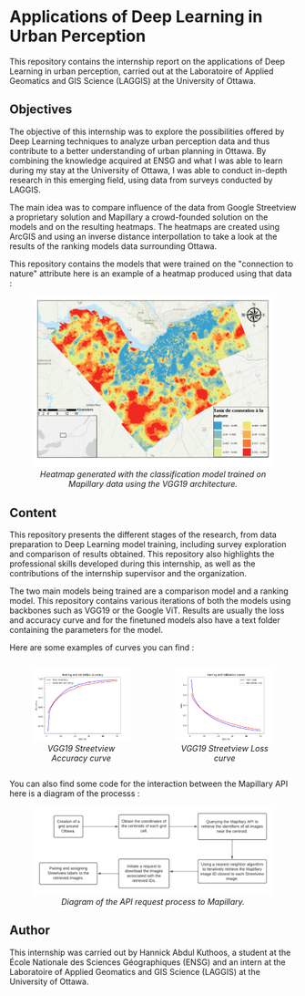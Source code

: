 
# Applications of Deep Learning in Urban Perception

This repository contains the internship report on the applications of Deep Learning in urban perception, carried out at the Laboratoire of Applied Geomatics and GIS Science (LAGGIS) at the University of Ottawa.

## Objectives

The objective of this internship was to explore the possibilities offered by Deep Learning techniques to analyze urban perception data and thus contribute to a better understanding of urban planning in Ottawa. By combining the knowledge acquired at ENSG and what I was able to learn during my stay at the University of Ottawa, I was able to conduct in-depth research in this emerging field, using data from surveys conducted by LAGGIS.

The main idea was to compare influence of the data from Google Streetview a proprietary solution and Mapillary a crowd-founded solution on the models and on the resulting heatmaps. The heatmaps are created using ArcGIS and using an inverse distance interpollation to take a look at the results of the ranking models data surrounding Ottawa.

This repository contains the models that were trained on the "connection to nature" attribute here is an example of a heatmap produced using that data : 

<figure style="text-align: center;">
  <img src="Result/ArcGIS_Results/Mapillary_VGG19/map.png" alt="Heatmap generated with the classification model trained on Mapillary data using the VGG19 architecture." width="600">
  <figcaption style="text-align: center; font-style: italic; font-size: 14px;">Heatmap generated with the classification model trained on Mapillary data using the VGG19 architecture.</figcaption>
</figure>

## Content

This repository presents the different stages of the research, from data preparation to Deep Learning model training, including survey exploration and comparison of results obtained. This repository also highlights the professional skills developed during this internship, as well as the contributions of the internship supervisor and the organization.

The two main models being trained are a comparison model and a ranking model. This repository contains various iterations of both the models using backbones such as VGG19 or the Google ViT. Results are usually the loss and accuracy curve and for the finetuned models also have a text folder containing the parameters for the model.

Here are some examples of curves you can find : 

<div style="display: flex; justify-content: center;">
  <figure style="text-align: center; flex: 1;">
    <img src="Result/Streetview_Result/Comparison_Handpicked_DataAugmentation_With_contrast/accuracy_curve.png" alt="Curve 1" width="300">
    <figcaption style="font-style: italic; font-size: 14px;">VGG19 Streetview Accuracy curve</figcaption>
  </figure>
  <figure style="text-align: center; flex: 1;">
    <img src="Result/Streetview_Result/Comparison_Handpicked_DataAugmentation_With_contrast/loss_curve.png" alt="Curve 2" width="300">
    <figcaption style="font-style: italic; font-size: 14px;">VGG19 Streetview Loss curve</figcaption>
  </figure>
</div>

You can also find some code for the interaction between the Mapillary API here is a diagram of the processs : 

<figure style="text-align: center;">
  <img src="Mapillary/scheme.png" alt="Diagram of the API request process to Mapillary." width="600">
  <figcaption style="text-align: center; font-style: italic; font-size: 14px;">Diagram of the API request process to Mapillary.</figcaption>
</figure>


## Author

This internship was carried out by Hannick Abdul Kuthoos, a student at the École Nationale des Sciences Géographiques (ENSG) and an intern at the Laboratoire of Applied Geomatics and GIS Science (LAGGIS) at the University of Ottawa.

